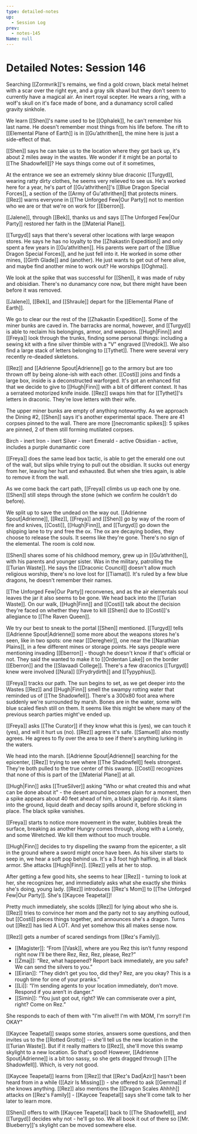 ```yaml
---
type: detailed-notes
up:
  - Session Log
prev:
  - notes-145
Name: null
---
```


# Detailed Notes: Session 146

Searching [[Zormvrik]]'s remains, we find a gold crown, black metal helmet with a scar over the right eye, and a gray silk shawl but they don't seem to currently have a magical air. An inert royal scepter. He wears a ring, with a wolf's skull on it's face made of bone, and a dunamancy scroll called gravity sinkhole. 

We learn [[Shen]]'s name used to be [[Ophalek]], he can't remember his last name. He doesn't remember most things from his life before. The rift to [[Elemental Plane of Earth]] is in [[Gu’athrithen]], the mine here is just a side-effect of that. 

[[Shen]] says he can take us to the location where they got back up, it's about 2 miles away in the wastes. We wonder if it might be an portal to [[The Shadowfell]]? He says things come out of it sometimes,

At the entrance we see an extremely skinny blue draconic [[Turgyd]], wearing ratty dirty clothes, he seems very relieved to see us. He's worked here for a year, he's part of [[Gu’athrithen]]'s [[Blue Dragon Special Forces]], a section of the [[Army of Gu'athrithen]] that protects miners. [[Rez]] warns everyone in [[The Unforged Few|Our Party]] not to mention who we are or that we're on work for [[Eberron]]. 

[[Jalene]], through [[Bek]], thanks us and says [[The Unforged Few|Our Party]] restored her faith in the [[Material Plane]]. 

[[Turgyd]] says that there's several other locations with large weapon stores. He says he has no loyalty to the [[Zhakastin Expedition]] and only spent a few years in [[Gu’athrithen]]. His parents were part of the [[Blue Dragon Special Forces]], and he just fell into it. He worked in some other mines, [[Girth Glade]] and (another). He just wants to get out of here alive, and maybe find another mine to work out? He worships [[Oghma]]. 

We look at the spike that was successful for [[Shen]], it was made of ruby and obisidian. There's no dunamancy core now, but there might have been before it was removed. 

[[Jalene]], [[Bek]], and [[Shraule]] depart for the [[Elemental Plane of Earth]]. 

We go to clear our the rest of the [[Zhakastin Expedition]]. Some of the miner bunks are caved in. The barracks are normal, however, and [[Turgyd]] is able to reclaim his belongings, armor, and weapons. [[Hugh|Finn]] and [[Freya]] look through the trunks, finding some personal things: including a sewing kit with a fine silver thimble with a "V" engraved [[Vredok]]. We also find a large stack of letters belonging to [[Tythet]]. There were several very recently re-deaded skeletons.

[[Rez]] and [[Adrienne Spout|Adrienne]] go to the armory but are too thrown off by being alone-ish with each other. [[Costi]] joins and finds a large box, inside is a deconstructed warforged. It's got an enhanced fist that we decide to give to [[Hugh|Finn]] with a bit of different context. It has a serrateed motorized knife inside. [[Rez]] swaps him that for [[Tythet]]'s letters in draconic. They're love letters with their wife. 

The upper miner bunks are empty of anything noteworthy. As we approach the Dining #2, [[Shen]] says it's another experimental space. There are 41 corpses pinned to the wall. There are more [[necromantic spikes]]: 5 spikes are pinned, 2 of them still forming mutilated corpses. 

Birch - inert
Iron - inert
Silver - inert
Emerald - active
Obsidian - active, includes a purple dunamantic core

[[Freya]] does the same lead box tactic, is able to get the emerald one out of the wall, but slips while trying to pull out the obsidian. It sucks out energy from her, leaving her hurt and exhausted. But when she tries again, is able to remove it from the wall. 

As we come back the cart path, [[Freya]] climbs us up each one by one. [[Shen]] still steps through the stone (which we confirm he couldn't do before). 

We split up to save the undead on the way out. [[Adrienne Spout|Adrienne]], [[Rez]], [[Freya]] and [[Shen]] go by way of the room of fire and knives, [[Costi]], [[Hugh|Finn]], and [[Turgyd]] go down the shipping lane to try and free the ox. The ox are decaying bodies, they choose to release the souls. It seems like they're gone. There's no sign of the elemental. The room is cold now. 

[[Shen]] shares some of his childhood memory, grew up in [[Gu’athrithen]], with his parents and younger sister. Was in the military, patrolling the [[Turian Waste]]. He says the [[Draconic Council]] doesn't allow much religious worship, there's no love lost for [[Tiamat]]. It's ruled by a few blue dragons, he doesn't remember their names.

[[The Unforged Few|Our Party]] reconvenes, and as the air elementals soul leaves the jar it also seems to be gone. We head back into the [[Turian Waste]]. On our walk, [[Hugh|Finn]] and [[Costi]] talk about the decision they're faced on whether they have to kill [[Shen]] due to [[Costi]]'s allegiance to [[The Raven Queen]]. 

We try our best to sneak to the portal [[Shen]] mentioned. [[Turgyd]] tells [[Adrienne Spout|Adrienne]] some more about the weapons stores he's seen, like in two spots: one near [[Deregheir]], one near the [[Narathian Plains]], in a few different mines or storage points. He says people were mentioning invading [[Eberron]] - though he doesn't know if that's official or not. They said the wanted to make it to [[Ordentan Lake]] on the border [[Eberron]] and the [[Slavaadi College]]. There's a few draconics [[Turgyd]] knew were involved [[Nura]] [[Frydrydirth]] and [[Typyphius]].

[[Freya]] tracks our path. The sun begins to set, as we get deeper into the Wastes [[Rez]] and [[Hugh|Finn]] smell the swampy rotting water that reminded us of [[The Shadowfell]]. There's a 300x80 foot area where suddenly we're surrounded by marsh. Bones are in the water, some with blue scaled flesh still on them. It seems like this might be where many of the previous search parties might've ended up. 

[[Freya]] asks [[The Curator]] if they know what this is (yes), we can touch it (yes), and will it hurt us (no). [[Rez]] agrees it's safe. [[Samuel]] also mostly agrees. He agrees to fly over the area to see if there's anything lurking in the waters. 

We head into the marsh. [[Adrienne Spout|Adrienne]] searching for the epicenter, [[Rez]] trying to see where [[The Shadowfell]] feels strongest. They're both pulled to the true center of this swamp. [[Costi]] recognizes that none of this is part of the [[Material Plane]] at all. 

[[Hugh|Finn]] asks [[TrueSilver]] asking "Who or what created this and what can be done about it" - the desert around becomes plain for a moment, then a spike appears about 40 feet ahead of him, a black jagged rip. As it slams into the ground, liquid death and decay spills around it, before sticking in place. The black spike vanishes. 

[[Freya]] starts to notice more movement in the water, bubbles break the surface, breaking as another Hungry comes through, along with a Lonely, and some Wretched. We kill them without too much trouble. 

[[Hugh|Finn]] decides to try dispelling the swamp from the epicenter, a slit in the ground where a sword might once have been. As his silver starts to seep in, we hear a soft pop behind us. It's a 3 foot high halfling, in all black armor. She attacks [[Hugh|Finn]]. [[Rez]] yells at her to stop.

After getting a few good hits, she seems to hear [[Rez]] - turning to look at her, she recognizes her, and immediately asks what she exactly she thinks she's doing, young lady. [[Rez]] introduces [[Rez's Mom]] to [[The Unforged Few|Our Party]]. She's [[Kaycee Teapetal]]!

Pretty much immediately, she scolds [[Rez]] for lying about who she is. [[Rez]] tries to convince her mom and the party not to say anything outloud, but [[Costi]] pieces things together, and announces she's a dragon. Turns out [[Rez]] has lied A LOT. And yet somehow this all makes sense now. 

[[Rez]] gets a number of scared sendings from [[Rez's Family]]. 
* [[Magister]]: “From [[Vask]], where are you Rez this isn’t funny respond right now I’ll be there Rez, Rez, Rez, please, Rez?”
* [[Zmaj]]: “Rez, what happened? Report back immediately, are you safe? We can send the silvers to you.”
* [[Eirian]]: “They didn’t get you too, did they? Rez, are you okay? This is a rough time for one of your pranks.”
* [[Li]]: “I’m sending agents to your location immediately, don’t move. Respond if you aren’t in danger.”
* [[Simin]]: “You just got out, right? We can commiserate over a pint, right? Come on Rez.”

She responds to each of them with "I'm alive!!! I'm with MOM, I'm sorry!! I'm OKAY"

[[Kaycee Teapetal]] swaps some stories, answers some questions, and then invites us to the [[Rotted Grotto]] -- she'll tell us the new location in the [[Turian Waste]]. But if it really matters to [[Rez]], she'll move this swamp skylight to a new location. So that's good! However, [[Adrienne Spout|Adrienne]] is a bit too sassy, so she gets dragged through [[The Shadowfell]]. Which, is very not good. 

[[Kaycee Teapetal]] learns from [[Rez]] that [[Rez's Dad|Azir]] hasn't been heard from in a while ([[Azir Is Missing]]) - she offered to ask [[Gemma]] if she knows anything. [[Rez]] also mentions the [[Dragon Scales Ahhhh]] attacks on [[Rez's Family]] - [[Kaycee Teapetal]] says she'll come talk to her later to learn more. 

[[Shen]] offers to with [[Kaycee Teapetal]] back to [[The Shadowfell]], and [[Turgyd]] decides why not - he'll go too. We all book it out of there so [[Mr. Blueberry]]'s skylight can be moved somewhere else. 



